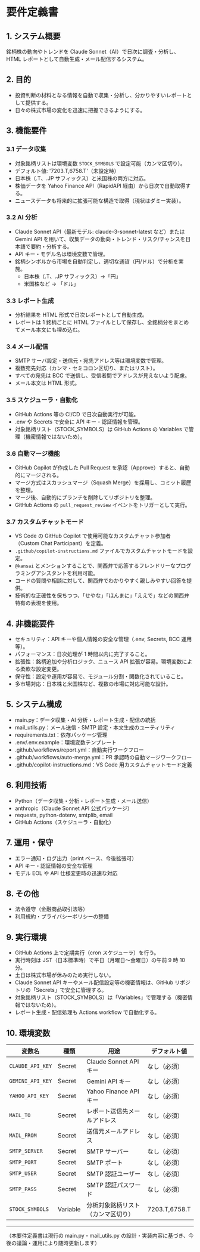 # 要件定義書

## 1. システム概要

銘柄株の動向やトレンドを Claude Sonnet（AI）で日次に調査・分析し、HTML レポートとして自動生成・メール配信するシステム。

## 2. 目的

- 投資判断の材料となる情報を自動で収集・分析し、分かりやすいレポートとして提供する。
- 日々の株式市場の変化を迅速に把握できるようにする。

## 3. 機能要件

### 3.1 データ収集

- 対象銘柄リストは環境変数 `STOCK_SYMBOLS` で設定可能（カンマ区切り）。
- デフォルト値: '7203.T,6758.T'（未設定時）
- 日本株（.T、.JP サフィックス）と米国株の両方に対応。
- 株価データを Yahoo Finance API（RapidAPI 経由）から日次で自動取得する。
- ニュースデータも将来的に拡張可能な構造で取得（現状はダミー実装）。

### 3.2 AI 分析

- Claude Sonnet API（最新モデル: claude-3-sonnet-latest など）または Gemini API を用いて、収集データの動向・トレンド・リスク/チャンスを日本語で要約・分析する。
- API キー・モデル名は環境変数で管理。
- 銘柄シンボルから市場を自動判定し、適切な通貨（円/ドル）で分析を実施。
  - 日本株（.T、.JP サフィックス）→「円」
  - 米国株など → 「ドル」

### 3.3 レポート生成

- 分析結果を HTML 形式で日次レポートとして自動生成。
- レポートは 1 銘柄ごとに HTML ファイルとして保存し、全銘柄分をまとめてメール本文にも埋め込む。

### 3.4 メール配信

- SMTP サーバ設定・送信元・宛先アドレス等は環境変数で管理。
- 複数宛先対応（カンマ・セミコロン区切り、またはリスト）。
- すべての宛先は BCC で送信し、受信者間でアドレスが見えないよう配慮。
- メール本文は HTML 形式。

### 3.5 スケジューラ・自動化

- GitHub Actions 等の CI/CD で日次自動実行が可能。
- .env や Secrets で安全に API キー・認証情報を管理。
- 対象銘柄リスト（STOCK_SYMBOLS）は GitHub Actions の Variables で管理（機密情報ではないため）。

### 3.6 自動マージ機能

- GitHub Copilot が作成した Pull Request を承認（Approve）すると、自動的にマージされる。
- マージ方式はスカッシュマージ（Squash Merge）を採用し、コミット履歴を整理。
- マージ後、自動的にブランチを削除してリポジトリを整理。
- GitHub Actions の `pull_request_review` イベントをトリガーとして実行。

### 3.7 カスタムチャットモード

- VS Code の GitHub Copilot で使用可能なカスタムチャット参加者（Custom Chat Participant）を定義。
- `.github/copilot-instructions.md` ファイルでカスタムチャットモードを設定。
- `@kansai` とメンションすることで、関西弁で応答するフレンドリーなプログラミングアシスタントを利用可能。
- コードの質問や相談に対して、関西弁でわかりやすく親しみやすい回答を提供。
- 技術的な正確性を保ちつつ、「せやな」「ほんまに」「ええで」などの関西弁特有の表現を使用。

## 4. 非機能要件

- セキュリティ：API キーや個人情報の安全な管理（.env, Secrets, BCC 運用等）。
- パフォーマンス：日次処理が 1 時間以内に完了すること。
- 拡張性：銘柄追加や分析ロジック、ニュース API 拡張が容易。環境変数による柔軟な設定変更。
- 保守性：設定や運用が容易で、モジュール分割・関数化されていること。
- 多市場対応：日本株と米国株など、複数の市場に対応可能な設計。

## 5. システム構成

- main.py：データ収集・AI 分析・レポート生成・配信の統括
- mail_utils.py：メール送信・SMTP 設定・本文生成のユーティリティ
- requirements.txt：依存パッケージ管理
- .env/.env.example：環境変数テンプレート
- .github/workflows/report.yml：自動実行ワークフロー
- .github/workflows/auto-merge.yml：PR 承認時の自動マージワークフロー
- .github/copilot-instructions.md：VS Code 用カスタムチャットモード定義

## 6. 利用技術

- Python（データ収集・分析・レポート生成・メール送信）
- anthropic（Claude Sonnet API 公式パッケージ）
- requests, python-dotenv, smtplib, email
- GitHub Actions（スケジューラ・自動化）

## 7. 運用・保守

- エラー通知・ログ出力（print ベース、今後拡張可）
- API キー・認証情報の安全な管理
- モデル EOL や API 仕様変更時の迅速な対応

## 8. その他

- 法令遵守（金融商品取引法等）
- 利用規約・プライバシーポリシーの整備

## 9. 実行環境

- GitHub Actions 上で定期実行（cron スケジューラ）を行う。
- 実行時刻は JST（日本標準時）で平日（月曜日～金曜日）の午前 9 時 10 分。
- 土日は株式市場が休みのため実行しない。
- Claude Sonnet API キーやメール配信設定等の機密情報は、GitHub リポジトリの「Secrets」で安全に管理する。
- 対象銘柄リスト（STOCK_SYMBOLS）は「Variables」で管理する（機密情報ではないため）。
- レポート生成・配信処理も Actions workflow で自動化する。

## 10. 環境変数

| 変数名           | 種類     | 用途                                   | デフォルト値      |
| ---------------- | -------- | -------------------------------------- | ----------------- |
| `CLAUDE_API_KEY` | Secret   | Claude Sonnet API キー                 | なし（必須）      |
| `GEMINI_API_KEY` | Secret   | Gemini API キー                        | なし（必須）      |
| `YAHOO_API_KEY`  | Secret   | Yahoo Finance API キー                 | なし（必須）      |
| `MAIL_TO`        | Secret   | レポート送信先メールアドレス           | なし（必須）      |
| `MAIL_FROM`      | Secret   | 送信元メールアドレス                   | なし（必須）      |
| `SMTP_SERVER`    | Secret   | SMTP サーバー                          | なし（必須）      |
| `SMTP_PORT`      | Secret   | SMTP ポート                            | なし（必須）      |
| `SMTP_USER`      | Secret   | SMTP 認証ユーザー                      | なし（必須）      |
| `SMTP_PASS`      | Secret   | SMTP 認証パスワード                    | なし（必須）      |
| `STOCK_SYMBOLS`  | Variable | 分析対象銘柄リスト（カンマ区切り）     | 7203.T,6758.T     |

---

（本要件定義書は現行の main.py・mail_utils.py の設計・実装内容に基づき、今後の議論・運用により随時更新します）
